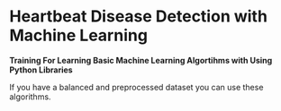 # Heartbeat Disease Detection with Machine Learning

**Training For Learning Basic Machine Learning Algortihms with Using Python Libraries**

If you have a balanced and preprocessed dataset you can use these algorithms.